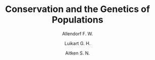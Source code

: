---
type: Libro
subject: Biología de la conservación
author: [Allendorf F. W., Luikart G. H., Aitken S. N.]
year: 2012
title: Conservation and the Genetics of Populations
edition: 2nd
publisher: Wiley-Blackwell
---